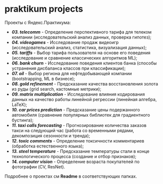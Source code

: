 # praktikum projects
Проекты с Яндекс.Практикума:
- ***03. telecomm*** - Определение перспективного тарифа для телеком компании (исследовательский анализ данных, проверка гипотез);
- ***04. videogames*** - Исследование продаж видеоигр (исследовательский анализ, статистика, визуализация данных);
- ***05. tariffs*** - Выбор тарифа пользователя на основе его поведения (исследование и сравнение классических алгоритмов ML);
- ***06. bank churn*** - Исследование поведения клиентов банка (способы устранения дисбаланса классов при классификации);
- ***07. oil*** - Выбор региона для нефтедобывающей компании (bootstrapping, ML в бизнесе);
- ***08. gold refinement*** - Предсказание качества восстановления золота из руды (grid search, кастомные метрики);
- ***09. matrix multiplication*** - Исследование влияния кодирования данных на качество работы линейной регрессии (линейная алгебра, LaTeX);
- ***10. car prices prediction*** - Предсказание цены подержанного автомобиля (сравнение популярных библиотек для градиентного бустинга);
- ***11. taxi calls forecasting*** - Прогнозирование количества заказов такси на следующий час (работа со временными рядами, декомпозиция сезонности и тренда);
- ***12. toxic comments*** - Определение токсичности комментариев (обработка естественного языка);
- ***13. steel temperature*** - Предсказание температуры стали в конце технологического процесса (создание и отбор признаков);
- ***14. computer vision*** - Определение возраста покупателей по фотографии (CV, ResNet).

Подробнее о  проектах см **Readme** в соответствующих папках.
